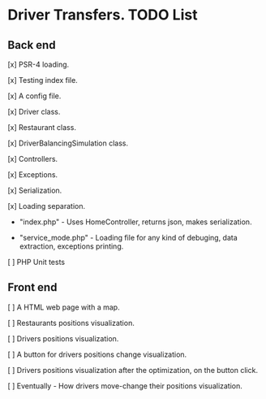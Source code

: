 # Driver Transfers. TODO List

## Back end

[x] PSR-4 loading.

[x] Testing index file.

[x] A config file.

[x] Driver class.

[x] Restaurant class.

[x] DriverBalancingSimulation class.

[x] Controllers.

[x] Exceptions.

[x] Serialization.

[x] Loading separation.

- "index.php" - Uses HomeController, returns json, makes serialization.

- "service_mode.php" - Loading file for any kind of debuging, data extraction, exceptions printing.

[ ] PHP Unit tests

## Front end

[ ] A HTML web page with a map.

[ ] Restaurants positions visualization.

[ ] Drivers positions visualization.

[ ] A button for drivers positions change visualization.

[ ] Drivers positions visualization after the optimization, on the button click.

[ ] Eventually - How drivers move-change their positions visualization.